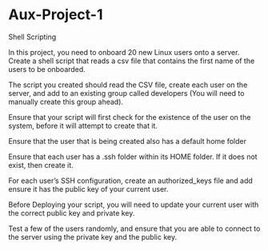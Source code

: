 # Aux-Project-1

Shell Scripting

In this project, you need to onboard 20 new Linux users onto a server. Create a shell script that reads a csv file that contains the first name of the users to be onboarded.

The script you created should read the CSV file, create each user on the server, and add to an existing group called developers (You will need to manually create this group ahead).

Ensure that your script will first check for the existence of the user on the system, before it will attempt to create that it.

Ensure that the user that is being created also has a default home folder

Ensure that each user has a .ssh folder within its HOME folder. If it does not exist, then create it.

For each user’s SSH configuration, create an authorized_keys file and add ensure it has the public key of your current user.

Before Deploying your script, you will need to update your current user with the correct public key and private key.

Test a few of the users randomly, and ensure that you are able to connect to the server using the private key and the public key.
